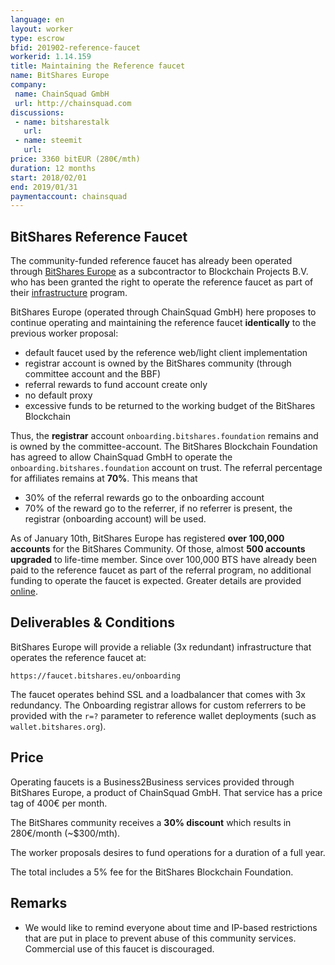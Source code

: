 ```yaml
---
language: en
layout: worker
type: escrow
bfid: 201902-reference-faucet
workerid: 1.14.159
title: Maintaining the Reference faucet
name: BitShares Europe
company:
 name: ChainSquad GmbH
 url: http://chainsquad.com
discussions:
 - name: bitsharestalk
   url: 
 - name: steemit
   url: 
price: 3360 bitEUR (280€/mth)
duration: 12 months
start: 2018/02/01
end: 2019/01/31
paymentaccount: chainsquad
---
```


## BitShares Reference Faucet

The community-funded reference faucet has already been operated
through [BitShares Europe](https://bitshares.eu) as a subcontractor to
Blockchain Projects B.V. who has been granted the right to operate the
reference faucet as part of their
[infrastructure](https://www.bitshares.foundation/workers/2018-07-infrastructure)
program.

BitShares Europe (operated through ChainSquad GmbH) here proposes to
continue operating and maintaining the reference faucet **identically** to
the previous worker proposal:

* default faucet used by the reference web/light client implementation
* registrar account is owned by the BitShares community (through committee account and the BBF)
* referral rewards to fund account create only
* no default proxy
* excessive funds to be returned to the working budget of the BitShares Blockchain

Thus, the **registrar** account `onboarding.bitshares.foundation`
remains and is owned by the committee-account. The BitShares Blockchain
Foundation has agreed to allow ChainSquad GmbH to operate the
`onboarding.bitshares.foundation` account on trust. The referral
percentage for affiliates remains at **70%**. This means that

* 30% of the referral rewards go to the onboarding account
* 70% of the reward go to the referrer, if no referrer is present, the
  registrar (onboarding account) will be used.

As of January 10th, BitShares Europe has registered **over 100,000
accounts** for the BitShares Community. Of those, almost **500 accounts
upgraded** to life-time member. Since over 100,000 BTS have already been paid
to the reference faucet as part of the referral program, no additional funding
to operate the faucet is expected.
Greater details are provided
[online](https://bitshares.eu/referral/onboarding/onboarding.bitshares.foundation).

## Deliverables & Conditions

BitShares Europe will provide a reliable (3x redundant) infrastructure
that operates the reference faucet at:

    https://faucet.bitshares.eu/onboarding

The faucet operates behind SSL and a loadbalancer that comes with 3x
redundancy. The Onboarding registrar allows for custom referrers to be
provided with the `r=?` parameter to reference wallet deployments (such
as `wallet.bitshares.org`).

## Price

Operating faucets is a Business2Business services provided through
BitShares Europe, a product of ChainSquad GmbH. That service has a price
tag of 400€ per month.

The BitShares community receives a **30% discount** which results in
280€/month (~$300/mth).

The worker proposals desires to fund operations for a duration of a full
year.

The total includes a 5% fee for the BitShares Blockchain Foundation.

## Remarks

* We would like to remind everyone about time and IP-based restrictions
  that are put in place to prevent abuse of this community services.
  Commercial use of this faucet is discouraged.
